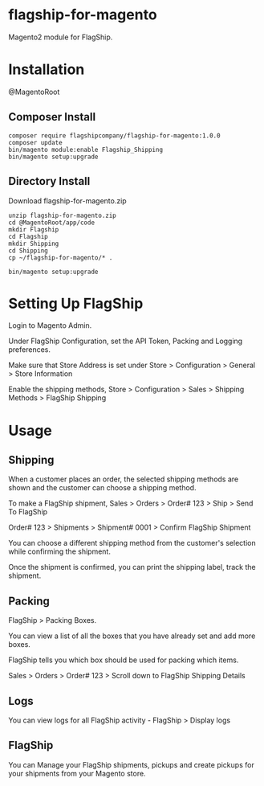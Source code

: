 # flagship-for-magento

Magento2 module for FlagShip.

# Installation

@MagentoRoot

## Composer Install

```
composer require flagshipcompany/flagship-for-magento:1.0.0
composer update 
bin/magento module:enable Flagship_Shipping
bin/magento setup:upgrade
```

## Directory Install

Download flagship-for-magento.zip

```
unzip flagship-for-magento.zip
cd @MagentoRoot/app/code
mkdir Flagship
cd Flagship
mkdir Shipping
cd Shipping
cp ~/flagship-for-magento/* .

bin/magento setup:upgrade
```

# Setting Up FlagShip

Login to Magento Admin.

Under FlagShip Configuration, set the API Token, Packing and Logging preferences.

Make sure that Store Address is set under Store > Configuration > General > Store Information

Enable the shipping methods, Store > Configuration > Sales > Shipping Methods > FlagShip Shipping


# Usage

## Shipping

When a customer places an order, the selected shipping methods are shown and the customer can choose a shipping method. 

To make a FlagShip shipment, Sales > Orders > Order# 123 > Ship > Send To FlagShip

Order# 123 > Shipments > Shipment# 0001 > Confirm FlagShip Shipment

You can choose a different shipping method from the customer's selection while confirming the shipment.

Once the shipment is confirmed, you can print the shipping label, track the shipment.

## Packing

FlagShip > Packing Boxes.

You can view a list of all the boxes that you have already set and add more boxes.

FlagShip tells you which box should be used for packing which items.

Sales > Orders > Order# 123 > Scroll down to FlagShip Shipping Details

## Logs

You can view logs for all FlagShip activity - FlagShip > Display logs

## FlagShip

You can Manage your FlagShip shipments, pickups and create pickups for your shipments from your Magento store.

